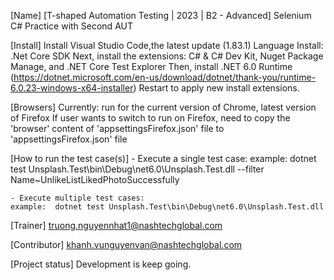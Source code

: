 [Name] 
[T-shaped Automation Testing | 2023 | B2 - Advanced] Selenium C# Practice with Second AUT

[Install]
Install Visual Studio Code,the latest update (1.83.1)
Language Install: .Net Core SDK
Next, install the extensions: C# & C# Dev Kit, Nuget Package Manage, and .NET Core Test Explorer
Then, install .NET 6.0 Runtime (https://dotnet.microsoft.com/en-us/download/dotnet/thank-you/runtime-6.0.23-windows-x64-installer)
Restart to apply new install extensions.

[Browsers] 
Currently: run for the current version of Chrome, latest version of Firefox
If user wants to switch to run on Firefox, need to copy the 'browser' content of 'appsettingsFirefox.json' file to 'appsettingsFirefox.json' file

[How to run the test case(s)]
    - Execute a single test case:
    example:  dotnet test Unsplash.Test\bin\Debug\net6.0\Unsplash.Test.dll --filter Name~UnlikeListLikedPhotoSuccessfully

    - Execute multiple test cases:
    example:  dotnet test Unsplash.Test\bin\Debug\net6.0\Unsplash.Test.dll

[Trainer]
truong.nguyennhat1@nashtechglobal.com

[Contributor]
khanh.vunguyenvan@nashtechglobal.com

[Project status]
Development is keep going. 